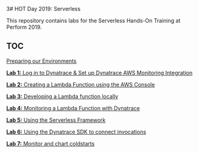 3# HOT Day 2019: Serverless

This repository contains labs for the Serverless Hands-On Training at Perform 2019.

## TOC

[Preparing our Environments](/labs/preparation)

[**Lab 1:** Log in to Dynatrace & Set up Dynatrace AWS Monitoring Integration](labs/lab1)

[**Lab 2:** Creating a Lambda Function using the AWS Console](labs/lab2)

[**Lab 3:** Developing a Lambda function locally](labs/lab3)

[**Lab 4:** Monitoring a Lambda Function with Dynatrace](labs/lab4)

[**Lab 5:** Using the Serverless Framework](labs/lab5)

[**Lab 6:** Using the Dynatrace SDK to connect invocations](labs/lab6)

[**Lab 7:** Monitor and chart coldstarts](labs/lab7)